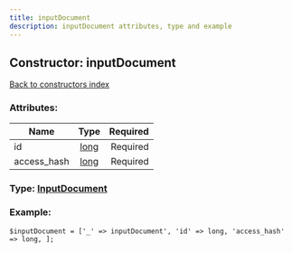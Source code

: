```yaml
---
title: inputDocument
description: inputDocument attributes, type and example
---
```

## Constructor: inputDocument  
[Back to constructors index](index.md)



### Attributes:

| Name     |    Type       | Required |
|----------|:-------------:|---------:|
|id|[long](../types/long.md) | Required|
|access\_hash|[long](../types/long.md) | Required|



### Type: [InputDocument](../types/InputDocument.md)


### Example:

```
$inputDocument = ['_' => inputDocument', 'id' => long, 'access_hash' => long, ];
```